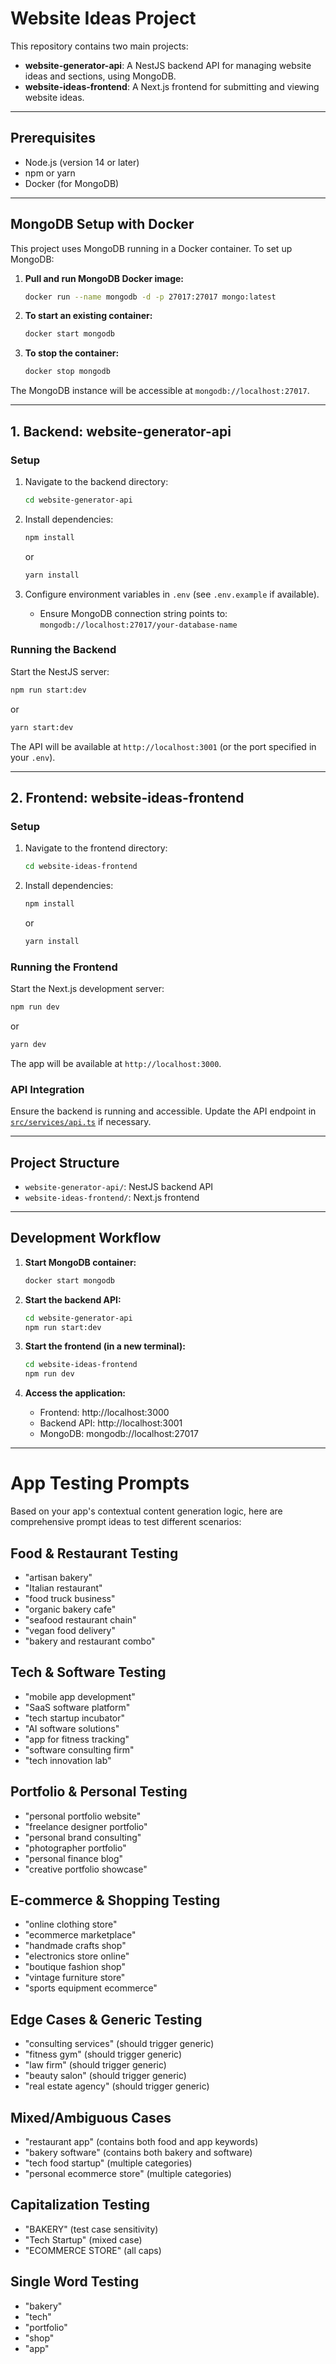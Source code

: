 # Website Ideas Project
This repository contains two main projects:
- **website-generator-api**: A NestJS backend API for managing website ideas and sections, using MongoDB.
- **website-ideas-frontend**: A Next.js frontend for submitting and viewing website ideas.

---

## Prerequisites
- Node.js (version 14 or later)
- npm or yarn
- Docker (for MongoDB)

---

## MongoDB Setup with Docker

This project uses MongoDB running in a Docker container. To set up MongoDB:

1. **Pull and run MongoDB Docker image:**
   ```bash
   docker run --name mongodb -d -p 27017:27017 mongo:latest
   ```


2. **To start an existing container:**
   ```bash
   docker start mongodb
   ```

3. **To stop the container:**
   ```bash
   docker stop mongodb
   ```

The MongoDB instance will be accessible at `mongodb://localhost:27017`.

---

## 1. Backend: website-generator-api

### Setup
1. Navigate to the backend directory:
   ```bash
   cd website-generator-api
   ```

2. Install dependencies:
   ```bash
   npm install
   ```
   or
   ```bash
   yarn install
   ```

3. Configure environment variables in `.env` (see `.env.example` if available).
   - Ensure MongoDB connection string points to: `mongodb://localhost:27017/your-database-name`

### Running the Backend
Start the NestJS server:
```bash
npm run start:dev
```
or
```bash
yarn start:dev
```

The API will be available at `http://localhost:3001` (or the port specified in your `.env`).

---

## 2. Frontend: website-ideas-frontend

### Setup
1. Navigate to the frontend directory:
   ```bash
   cd website-ideas-frontend
   ```

2. Install dependencies:
   ```bash
   npm install
   ```
   or
   ```bash
   yarn install
   ```

### Running the Frontend
Start the Next.js development server:
```bash
npm run dev
```
or
```bash
yarn dev
```

The app will be available at `http://localhost:3000`.

### API Integration
Ensure the backend is running and accessible. Update the API endpoint in [`src/services/api.ts`](website-ideas-frontend/src/services/api.ts) if necessary.

---

## Project Structure
- `website-generator-api/`: NestJS backend API
- `website-ideas-frontend/`: Next.js frontend

---

## Development Workflow

1. **Start MongoDB container:**
   ```bash
   docker start mongodb
   ```

2. **Start the backend API:**
   ```bash
   cd website-generator-api
   npm run start:dev
   ```

3. **Start the frontend (in a new terminal):**
   ```bash
   cd website-ideas-frontend
   npm run dev
   ```

4. **Access the application:**
   - Frontend: http://localhost:3000
   - Backend API: http://localhost:3001
   - MongoDB: mongodb://localhost:27017
  
 -----
 # App Testing Prompts

Based on your app's contextual content generation logic, here are comprehensive prompt ideas to test different scenarios:

## Food & Restaurant Testing
- "artisan bakery"
- "Italian restaurant" 
- "food truck business"
- "organic bakery cafe"
- "seafood restaurant chain"
- "vegan food delivery"
- "bakery and restaurant combo"

## Tech & Software Testing
- "mobile app development"
- "SaaS software platform"
- "tech startup incubator"
- "AI software solutions"
- "app for fitness tracking"
- "software consulting firm"
- "tech innovation lab"

## Portfolio & Personal Testing
- "personal portfolio website"
- "freelance designer portfolio"
- "personal brand consulting"
- "photographer portfolio"
- "personal finance blog"
- "creative portfolio showcase"

## E-commerce & Shopping Testing
- "online clothing store"
- "ecommerce marketplace"
- "handmade crafts shop"
- "electronics store online"
- "boutique fashion shop"
- "vintage furniture store"
- "sports equipment ecommerce"

## Edge Cases & Generic Testing
- "consulting services" (should trigger generic)
- "fitness gym" (should trigger generic)
- "law firm" (should trigger generic)
- "beauty salon" (should trigger generic)
- "real estate agency" (should trigger generic)

## Mixed/Ambiguous Cases
- "restaurant app" (contains both food and app keywords)
- "bakery software" (contains both bakery and software)
- "tech food startup" (multiple categories)
- "personal ecommerce store" (multiple categories)

## Capitalization Testing
- "BAKERY" (test case sensitivity)
- "Tech Startup" (mixed case)
- "ECOMMERCE STORE" (all caps)

## Single Word Testing
- "bakery"
- "tech"
- "portfolio" 
- "shop"
- "app"
